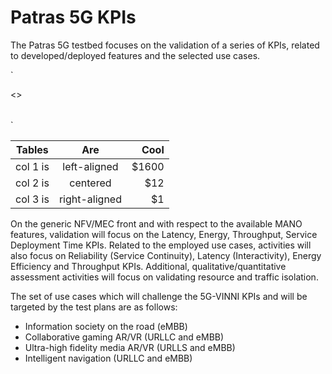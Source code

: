 <!-- TITLE: Patras 5G KPIs -->
<!-- SUBTITLE: A quick summary of Patras 5G KPIs -->

# Patras 5G KPIs

The Patras 5G testbed focuses on the validation of a series of KPIs, related to developed/deployed features and the selected use cases. 


`

<table>
<>

</table>
`

| Tables   |      Are      |  Cool |
|----------|:-------------:|------:|
| col 1 is |  left-aligned | $1600 |
| col 2 is |    centered   |   $12 |
| col 3 is | right-aligned |    $1 |
    

On the generic NFV/MEC front and with respect to the available MANO features, validation will focus on the Latency, Energy, Throughput, Service Deployment Time KPIs. Related to the employed use cases, activities will also focus on Reliability (Service Continuity), Latency (Interactivity), Energy Efficiency and Throughput KPIs. Additional, qualitative/quantitative assessment activities will focus on validating resource and traffic isolation.

The set of use cases which will challenge the 5G-VINNI KPIs and will be targeted by the test plans are as follows:

* Information society on the road (eMBB)
* Collaborative gaming AR/VR (URLLC and eMBB)
* Ultra-high fidelity media AR/VR (URLLS and eMBB)
* Intelligent navigation (URLLC and eMBB)
